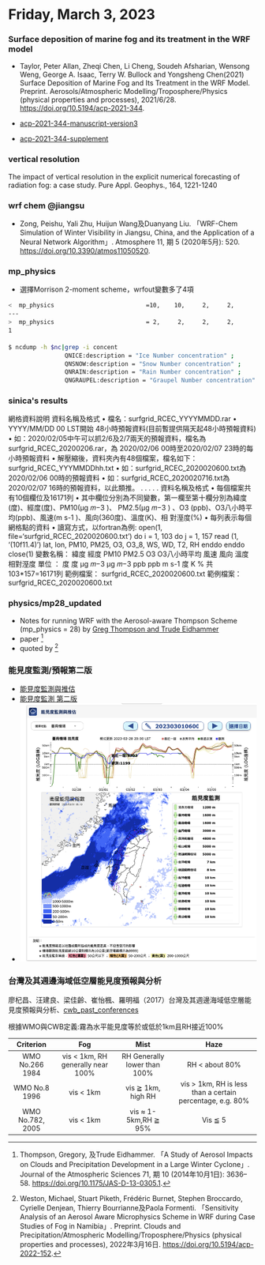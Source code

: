 # Friday, March 3, 2023

### Surface deposition of marine fog and its treatment in the WRF model

- Taylor, Peter Allan, Zheqi Chen, Li Cheng, Soudeh Afsharian, Wensong Weng, George A. Isaac, Terry W. Bullock and Yongsheng Chen(2021) Surface Deposition of Marine Fog and Its Treatment in the WRF Model. Preprint. Aerosols/Atmospheric Modelling/Troposphere/Physics (physical properties and processes), 2021/6/28. https://doi.org/10.5194/acp-2021-344.

- [acp-2021-344-manuscript-version3](https://acp.copernicus.org/preprints/acp-2021-344/acp-2021-344-manuscript-version3.pdf)
- [acp-2021-344-supplement](https://acp.copernicus.org/preprints/acp-2021-344/acp-2021-344-supplement.pdf)

### vertical resolution

The impact of vertical resolution in the explicit numerical forecasting of radiation fog: a case study. Pure Appl. Geophys., 164, 1221-1240

### wrf chem @jiangsu

- Zong, Peishu, Yali Zhu, Huijun Wang及Duanyang Liu. 「WRF-Chem Simulation of Winter Visibility in Jiangsu, China, and the Application of a Neural Network Algorithm」. Atmosphere 11, 期 5 (2020年5月): 520. https://doi.org/10.3390/atmos11050520.

### mp_physics

- 選擇Morrison 2-moment scheme，wrfout變數多了4項

```bash
<  mp_physics                          =10,    10,     2,     2,
---
>  mp_physics                          = 2,     2,     2,     2,
1

$ ncdump -h $nc|grep -i concent
                QNICE:description = "Ice Number concentration" ;
                QNSNOW:description = "Snow Number concentration" ;
                QNRAIN:description = "Rain Number concentration" ;
                QNGRAUPEL:description = "Graupel Number concentration" ;
```

### sinica's results

網格資料說明
資料名稱及格式
• 檔名：surfgrid_RCEC_YYYYMMDD.rar
• YYYY/MM/DD 00 LST開始 48小時預報資料(目前暫提供隔天起48小時預報資料)
• 如：2020/02/05中午可以抓2/6及2/7兩天的預報資料，檔名為surfgrid_RCEC_20200206.rar，為
2020/02/06 00時至2020/02/07 23時的每小時預報資料
• 解壓縮後，資料夾內有48個檔案，檔名如下：surfgrid_RCEC_YYYMMDDhh.txt
• 如：surfgrid_RCEC_2020020600.txt為2020/02/06 00時的預報資料
• 如：surfgrid_RCEC_2020020716.txt為2020/02/07 16時的預報資料，以此類推。
.
.
.
.
.
資料名稱及格式
• 每個檔案共有10個欄位及16171列
• 其中欄位分別為不同變數，第一欄至第十欄分別為緯度(度)、經度(度)、PM10(μg 𝑚−3
)、
PM2.5(μg 𝑚−3
) 、O3
(ppb)、O3八小時平均(ppb)、風速(m s-1
)、風向(360度)、溫度(K)、相
對溼度(%)
• 每列表示每個網格點的資料
• 讀寫方式，以fortran為例:
open(1, file=‘surfgrid_RCEC_2020020600.txt’)
do i = 1, 103
do j = 1, 157
read (1, ‘(10f11.4)’) lat, lon, PM10, PM25, O3, O3_8, WS, WD, T2, RH
enddo
enddo
close(1)
變數名稱： 緯度 經度 PM10 PM2.5 O3
O3八小時平均 風速 風向 溫度 相對溼度
單位 ： 度 度 μg 𝑚−3 μg 𝑚−3 ppb ppb m s-1 度 K %
共103*157=16171列
範例檔案： surfgrid_RCEC_2020020600.txt
範例檔案： surfgrid_RCEC_2020020600.txt

### physics/mp28_updated

- Notes for running WRF with the Aerosol-aware Thompson Scheme (mp_physics = 28) by [Greg Thompson and Trude Eidhammer](https://www2.mmm.ucar.edu/wrf/users/physics/mp28_updated.html)
- paper [^2]
- quoted by [^1]

[^1]: Weston, Michael, Stuart Piketh, Frédéric Burnet, Stephen Broccardo, Cyrielle Denjean, Thierry Bourrianne及Paola Formenti. 「Sensitivity Analysis of an Aerosol Aware Microphysics Scheme in WRF during Case Studies of Fog in Namibia」. Preprint. Clouds and Precipitation/Atmospheric Modelling/Troposphere/Physics (physical properties and processes), 2022年3月16日. https://doi.org/10.5194/acp-2022-152.
[^2]: Thompson, Gregory, 及Trude Eidhammer. 「A Study of Aerosol Impacts on Clouds and Precipitation Development in a Large Winter Cyclone」. Journal of the Atmospheric Sciences 71, 期 10 (2014年10月1日): 3636–58. https://doi.org/10.1175/JAS-D-13-0305.1.


### 能見度監測/預報第二版

- [能見度監測與推估](https://watch.ncdr.nat.gov.tw/watch_vis_v2)
- [能見度監測 第二版](https://watch.ncdr.nat.gov.tw/watch_vis)
- ![](../attachments/2023-03-03-10.09.37.png)

### 台灣及其週邊海域低空層能見度預報與分析

廖杞昌、汪建良、梁佳齡、崔怡楓、羅明福（2017）台灣及其週邊海域低空層能見度預報與分析、[cwb_past_conferences]( https://conf.cwb.gov.tw/media/cwb_past_conferences/106/2017_ppt/A2/A2-16-0945中央氣象局.pdf)

根據WMO與CWB定義:霧為水平能見度等於或低於1km且RH接近100%

Criterion|Fog|Mist|Haze
|:-:|:-:|:-:|:-:|
WMO No.266 1984|vis < 1km, RH generally near 100%|RH Generally lower than 100% | RH < about 80%
WMO No.8 1996|vis < 1km|vis ≧ 1km, high RH|vis > 1km, RH is less than a certain percentage, e.g. 80%
WMO No.782, 2005|vis < 1km|vis ≈ 1-5km,RH ≧ 95% |Vis ≦ 5